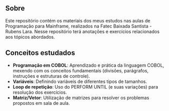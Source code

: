 ## Sobre
Este repositório contém os materiais dos meus estudos nas aulas de Programação para Mainframe, realizados na Fatec Baixada Santista - Rubens Lara. Nesse repositório terá anotações e exercícios relacionados aos tópicos abordados.

## Conceitos estudados
- **Programação em COBOL**: Aprendizado e prática da linguagem COBOL, mexendo com os conceitos fundamentais (divisões, parágrafos, instruções e estruturas de controle).
- **Variáveis**: Definindo variáveis de diferentes tipos de tamanhos.
- **Loop de repetição**: Uso do PERFORM UNTIL (e suas variações) para resolução dos exercícios.
- **Matriz/Vetor**: Utilização de matrizes para resolver os problemas propostos em sala de aula.
